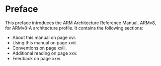 # Preface

This preface introduces the ARM Architecture Reference Manual, ARMv8, for ARMv8-A architecture profile. It contains the following sections:

 * About this manual on page xvi.
 * Using this manual on page xviii.
 * Conventions on page xxiii.
 * Additional reading on page xxv.
 * Feedback on page xxvi.
